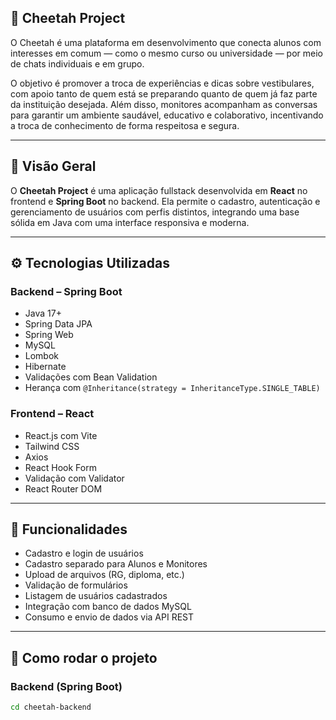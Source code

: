 ## 🐆 Cheetah Project

O Cheetah é uma plataforma em desenvolvimento que conecta alunos com interesses em comum — como o mesmo curso ou universidade — por meio de chats individuais e em grupo.

O objetivo é promover a troca de experiências e dicas sobre vestibulares, com apoio tanto de quem está se preparando quanto de quem já faz parte da instituição desejada. Além disso, monitores acompanham as conversas para garantir um ambiente saudável, educativo e colaborativo, incentivando a troca de conhecimento de forma respeitosa e segura.

---

## 🎯 Visão Geral

O **Cheetah Project** é uma aplicação fullstack desenvolvida em **React** no frontend e **Spring Boot** no backend. Ela permite o cadastro, autenticação e gerenciamento de usuários com perfis distintos, integrando uma base sólida em Java com uma interface responsiva e moderna.

---

## ⚙️ Tecnologias Utilizadas

### Backend – Spring Boot
- Java 17+
- Spring Data JPA
- Spring Web
- MySQL
- Lombok
- Hibernate
- Validações com Bean Validation
- Herança com `@Inheritance(strategy = InheritanceType.SINGLE_TABLE)`

### Frontend – React
- React.js com Vite
- Tailwind CSS
- Axios
- React Hook Form
- Validação com Validator
- React Router DOM

---

## 🧪 Funcionalidades

- Cadastro e login de usuários
- Cadastro separado para Alunos e Monitores
- Upload de arquivos (RG, diploma, etc.)
- Validação de formulários
- Listagem de usuários cadastrados
- Integração com banco de dados MySQL
- Consumo e envio de dados via API REST

---

## 🚀 Como rodar o projeto

### Backend (Spring Boot)

```bash
cd cheetah-backend
